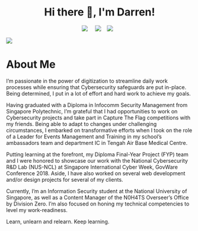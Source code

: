 <!--
**chydarren/chydarren** is a ✨ _special_ ✨ repository because its `README.md` (this file) appears on your GitHub profile.

Here are some ideas to get you started:

- 🔭 I’m currently working on ...
- 🌱 I’m currently learning ...
- 👯 I’m looking to collaborate on ...
- 🤔 I’m looking for help with ...
- 💬 Ask me about ...
- 📫 How to reach me: ...
- 😄 Pronouns: ...
- ⚡ Fun fact: ...
-->


<h1 align='center'> Hi there 👋, I'm Darren! </h1>

<p align='center'>
  <a href="https://www.linkedin.com/in/chuahanyongdarren/"><img src="https://img.shields.io/badge/linkedin-%230077B5.svg?&style=for-the-badge&logo=linkedin&logoColor=white" /></a>&nbsp;&nbsp;&nbsp;&nbsp;
  <a href="https://medium.com/@chydarren"><img src="https://img.shields.io/badge/medium-%2312100E.svg?&style=for-the-badge&logo=medium&logoColor=white" /></a>&nbsp;&nbsp;&nbsp;
  <a href="https://chydarren.me"><img src="https://img.shields.io/badge/-My%20Blog-17bf63?&style=for-the-badge&logo=blog&logoColor=black" /></a>&nbsp;&nbsp;&nbsp;

</p>

<div style="display: flex; flex-direction: row;">
<img class="img" src="https://github-readme-stats.vercel.app/api?username=chydarren&show_icons=true" />
</div>

<h1>About Me</h1>

I’m passionate in the power of digitization to streamline daily work processes while ensuring that Cybersecurity safeguards are put in-place. Being determined, I put in a lot of effort and hard work to achieve my goals.

Having graduated with a Diploma in Infocomm Security Management from Singapore Polytechnic, I’m grateful that I had opportunities to work on Cybersecurity projects and take part in Capture The Flag competitions with my friends. Being able to adapt to changes under challenging circumstances, I embarked on transformative efforts when I took on the role of a Leader for Events Management and Training in my school’s ambassadors team and department IC in Tengah Air Base Medical Centre.

Putting learning at the forefront, my Diploma Final-Year Project (FYP) team and I were honored to showcase our work with the National Cybersecurity R&D Lab (NUS-NCL) at Singapore International Cyber Week, GovWare Conference 2018. Aside, I have also worked on several web development and/or design projects for several of my clients.

Currently, I’m an Information Security student at the National University of Singapore, as well as a Content Manager of the N0H4TS Overseer’s Office by Division Zero. I’m also focused on honing my technical competencies to level my work-readiness.

Learn, unlearn and relearn. Keep learning.
